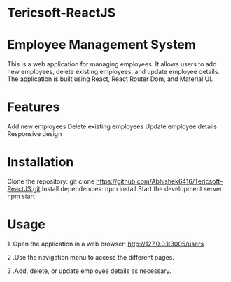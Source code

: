 # Tericsoft-ReactJS

# Employee Management System



This is a web application for managing employees. It allows users to add new employees, delete existing employees, and update employee details. The application is built using React, React Router Dom, and Material UI.


# Features

 Add new employees
 Delete existing employees
 Update employee details
 Responsive design


# Installation




Clone the repository: git clone https://github.com/Abhishek6416/Tericsoft-ReactJS.git
 Install dependencies: npm install
 Start the development server: npm start



# Usage




1 .Open the application in a web browser: http://127.0.0.1:3005/users



2 .Use the navigation menu to access the different pages.




3 .Add, delete, or update employee details as necessary.


